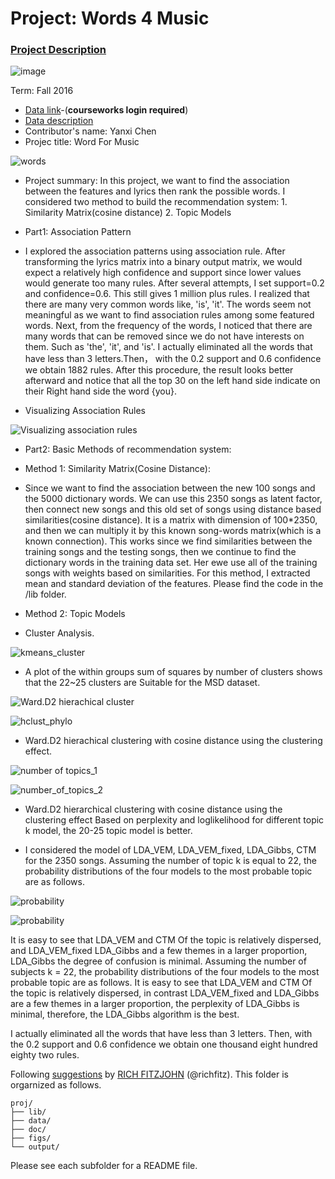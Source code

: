 # Project: Words 4 Music

### [Project Description](doc/Project4_desc.md)

![image](http://cdn.newsapi.com.au/image/v1/f7131c018870330120dbe4b73bb7695c?width=650)

Term: Fall 2016

+ [Data link](https://courseworks2.columbia.edu/courses/11849/files/folder/Project_Files?preview=763391)-(**courseworks login required**)
+ [Data description](doc/readme.html)
+ Contributor's name: Yanxi Chen
+ Projec title: Word For Music

![words](https://github.com/TZstatsADS/Fall2016-proj4-Jessrinachen/blob/master/figs/words.png)

+ Project summary: In this project, we want to find the association between the features and lyrics then rank the possible words. I considered two method to build the recommendation system: 1. Similarity Matrix(cosine distance) 2. Topic Models

+ Part1: Association Pattern

+ I explored the association patterns using association rule. After transforming the lyrics matrix into a binary output matrix, we would expect a relatively high confidence and support since lower values would generate too many rules. After several attempts, I set support=0.2 and confidence=0.6. This still gives 1 million plus rules. I realized that there are many very common words like, 'is', 'it'. The words seem not meaningful as we want to find association rules among some featured words. Next, from the frequency of the words, I noticed that there are many words that can be removed since we do not have interests on them. Such as 'the', 'it', and 'is'. I actually eliminated all the words that have less than 3 letters.Then， with the 0.2 support and 0.6 confidence we obtain 1882 rules. After this procedure, the result looks better afterward and notice that all the top 30 on the left hand side indicate on their Right hand side the word {you}. 


+ Visualizing Association Rules


![Visualizing association rules]( https://github.com/TZstatsADS/Fall2016-proj4-Jessrinachen/blob/master/figs/visualizing%20association%20rules.png)


+ Part2: Basic Methods of recommendation system:

+ Method 1: Similarity Matrix(Cosine Distance):

+ Since we want to find the association between the new 100 songs and the 5000 dictionary words. We can use this 2350 songs as latent factor, then connect new songs and this old set of songs using distance based similarities(cosine distance). It is a matrix with dimension of 100*2350, and then we can multiply it by this known song-words matrix(which is a known connection). This works since we find similarities between the training songs and the testing songs, then we continue to find the dictionary words in the training data set. Her ewe use all of the training songs with weights based on similarities. For this method, I extracted mean and standard deviation of the features. Please find the code in the /lib folder.

+ Method 2: Topic Models

+ Cluster Analysis. 


![kmeans_cluster](https://github.com/TZstatsADS/Fall2016-proj4-Jessrinachen/blob/master/figs/kmeans_cluster.png)


+ A plot of the within groups sum of squares by number of clusters shows that the 22~25 clusters are Suitable for the MSD dataset. 


![Ward.D2 hierachical cluster](https://github.com/TZstatsADS/Fall2016-proj4-Jessrinachen/blob/master/figs/hclust.png)

![hclust_phylo](https://github.com/TZstatsADS/Fall2016-proj4-Jessrinachen/blob/master/figs/hclust_phylo.png)

+ Ward.D2 hierachical clustering with cosine distance using the clustering effect.


![number of topics_1](https://github.com/TZstatsADS/Fall2016-proj4-Jessrinachen/blob/master/figs/Perplexity2_1gibbs5_100.png)

![number_of_topics_2](https://github.com/TZstatsADS/Fall2016-proj4-Jessrinachen/blob/master/figs/LogLikelihood2_gibbs5_100.png)


+ Ward.D2 hierarchical clustering with cosine distance using the clustering effect Based on perplexity and loglikelihood for different topic k model, the 20-25 topic model is better.

+ I considered the model of LDA_VEM, LDA_VEM_fixed, LDA_Gibbs, CTM for the 2350 songs. Assuming the number of topic k is equal to 22, the probability distributions of the four models to the most probable topic are as follows. 

![probability](https://github.com/TZstatsADS/Fall2016-proj4-Jessrinachen/blob/master/figs/maxProb.png)

![probability](https://github.com/TZstatsADS/Fall2016-proj4-Jessrinachen/blob/master/figs/Cosine_LDA_VEM%20VS%20LDA_GIBBS.png)








It is easy to see that LDA_VEM and CTM Of the topic is relatively dispersed, and LDA_VEM_fixed LDA_Gibbs and a few themes in a larger proportion, LDA_Gibbs the degree of confusion is minimal. Assuming the number of subjects k = 22, the probability distributions of the four models to the most probable topic are as follows. It is easy to see that LDA_VEM and CTM Of the topic is relatively dispersed, in contrast LDA_VEM_fixed and LDA_Gibbs are a few themes in a larger proportion, the perplexity of LDA_Gibbs  is minimal, therefore, the LDA_Gibbs  algorithm is the best.



I actually eliminated all the words that have less than 3 letters. 
Then, with the 0.2 support and 0.6 confidence we obtain one thousand eight hundred eighty two rules.

Following [suggestions](http://nicercode.github.io/blog/2013-04-05-projects/) by [RICH FITZJOHN](http://nicercode.github.io/about/#Team) (@richfitz). This folder is orgarnized as follows.

```
proj/
├── lib/
├── data/
├── doc/
├── figs/
└── output/
```

Please see each subfolder for a README file.
